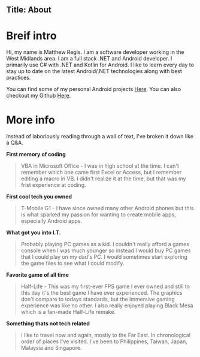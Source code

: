 Title: About
---
# Breif intro

Hi, my name is Matthew Regis. I am a software developer working in the West Midlands area. I am a full stack .NET and Android developer. I primarily use C# with .NET and Kotlin for Android. I like to learn every day to stay up to date on the latest Android/.NET technologies along with best practices. 

You can find some of my personal Android projects [Here](https://play.google.com/store/apps/developer?id=Regis). You can also checkout my Github [Here](https://github.com/reggieray).

# More info

Instead of laboriously reading through a wall of text, I've broken it down like a Q&A.

**First memory of coding**

> VBA in Microsoft Office - I was in high school at the time. I can't remember which one came first Excel or Access, but I remember editing a macro in VB. I didn't realize it at the time, but that was my frist experience at coding.

**First cool tech you owned**

> T-Mobile G1 - I have since owned many other Android phones but this is what sparked my passion for wanting to create mobile apps, especially Android apps. 

**What got you into I.T.**

> Probably playing PC games as a kid. I couldn't really afford a games console when I was much younger so instead I would buy PC games that I could play on my dad's PC. I would sometimes start exploring the game files to see what I could modify.

**Favorite game of all time**

> Half-Life - This was my first-ever FPS game I ever owned and still to this day it's the best game I have ever experienced. The graphics don't compare to todays standards, but the immersive gaming experience was like no other. I also really enjoyed playing Black Mesa which is a fan-made Half-Life remake.

**Something thats not tech related**

> I like to travel now and again, mostly to the Far East. In chronological order of places I've visited. I've been to Philippines, Taiwan, Japan, Malaysia and Singapore.